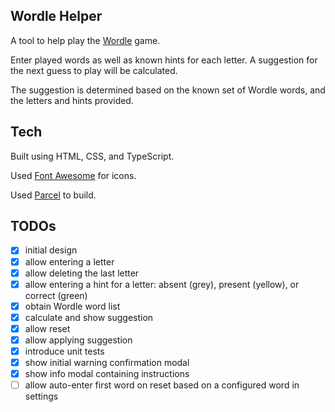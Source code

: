 ## Wordle Helper

A tool to help play the [Wordle](https://www.powerlanguage.co.uk/wordle/) game.

Enter played words as well as known hints for each letter.  A suggestion for the next guess to play will be calculated.

The suggestion is determined based on the known set of Wordle words, and the letters and hints provided.

## Tech
Built using HTML, CSS, and TypeScript. 

Used [Font Awesome](https://fontawesome.com/) for icons.

Used [Parcel](https://parceljs.org/) to build.

## TODOs
* [x] initial design
* [x] allow entering a letter
* [x] allow deleting the last letter
* [x] allow entering a hint for a letter: absent (grey), present (yellow), or correct (green)
* [x] obtain Wordle word list
* [x] calculate and show suggestion
* [x] allow reset
* [x] allow applying suggestion
* [x] introduce unit tests  
* [x] show initial warning confirmation modal
* [x] show info modal containing instructions
* [ ] allow auto-enter first word on reset based on a configured word in settings
